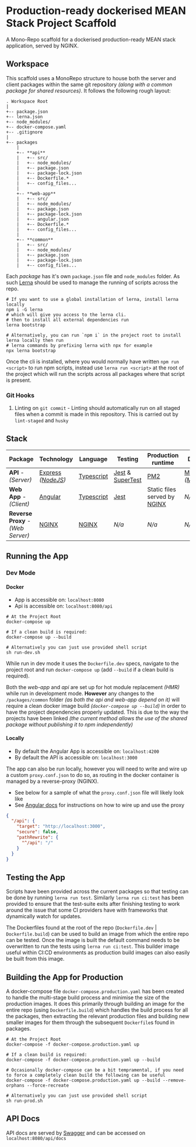 # Production-ready dockerised MEAN Stack Project Scaffold

A Mono-Repo scaffold for a dockerised production-ready MEAN stack application, served by NGINX.

## Workspace
This scaffold uses a MonoRepo structure to house both the server and client packages within the same git repository _(along with a common package for shared resources)_. It follows the following rough layout:

```
. Workspace Root
|
+-- package.json
+-- lerna.json
+-- node_modules/
+-- docker-compose.yaml
+-- .gitignore
|
+-- packages
    |
    +-- **api**
    |   +-- src/
    |   +-- node_modules/
    |   +-- package.json
    |   +-- package-lock.json
    |   +-- Dockerfile.*
    |   +-- config_files...
    |
    +-- **web-app**
    |   +-- src/
    |   +-- node_modules/
    |   +-- package.json
    |   +-- package-lock.json
    |   +-- angular.json
    |   +-- Dockerfile.*
    |   +-- config_files...
    |
    +-- **common**
    |   +-- src/
    |   +-- node_modules/
    |   +-- package.json
    |   +-- package-lock.json
    |   +-- config_files...
``` 

Each _package_ has it's own `package.json` file and `node_modules` folder. As such [Lerna](https://lerna.js.org/) should be used to manage the running of scripts across the repo.
```shell script
# If you want to use a global installation of lerna, install lerna locally
npm i -G lerna
# which will give you access to the lerna cli.
# then to install all external dependencies run
lerna bootstrap

# Alternatively, you can run `npm i` in the project root to install lerna locally then run
# lerna commands by prefixing lerna with npx for example
npx lerna bootstrap
```

Once the cli is installed, where you would normally have written `npm run <script>` to run npm scripts, instead use `lerna run <script>` at the root of the project which will run the scripts across all packages where that script is present.

### Git Hooks
1. Linting on `git commit` - Linting should automatically run on all staged files when a commit is made in this repository. This is carried out by `lint-staged` and `husky`
    
## Stack
|**Package**|**Technology**|**Language**| **Testing** |**Production runtime**|**Database** |
|---|---|---|---|---|---|
|**API** - _(Server)_|[Express](https://expressjs.com/) _([NodeJS](https://nodejs.org/en/))_|[Typescript](https://www.typescriptlang.org/)|[Jest](https://jestjs.io/) & [SuperTest](https://github.com/visionmedia/supertest#readme)|[PM2](https://pm2.keymetrics.io)|[MongoDB](https://www.mongodb.com/) _([Mongoose](https://mongoosejs.com/))_|
|**Web App** - _(Client)_|[Angular](https://angular.io/)|[Typescript](https://www.typescriptlang.org/)|[Jest](https://jestjs.io/)|Static files served by [NGINX](https://www.nginx.com/)|_N/a_|
|**Reverse Proxy** - _(Web Server)_|[NGINX](https://www.nginx.com/)|[NGINX](https://www.nginx.com/)|_N/a_|_N/a_|_N/a_|

## Running the App

### Dev Mode

#### Docker 

- App is accessible on: `localhost:8080`
- Api is accessible on: `localhost:8080/api`

```shell script
# At the Project Root
docker-compose up

# If a clean build is required:
docker-compose up --build

# Alternatively you can just use provided shell script
sh run-dev.sh
```

While run in dev mode it uses the `Dockerfile.dev` specs, navigate to the project root and run `docker-compose up` (add `--build` if a clean build is required). 

Both the _web-app_ and _api_ are set up for hot module replacement _(HMR)_ while run in development mode. **However** any changes to the `/packages/common` folder _(as both the api and web-app depend on it)_ will require a clean docker image build _(`docker-compose up --build`)_ in order to have the project dependencies properly updated. This is due to the way the projects have been linked _(the current method allows the use of the shared package without publishing it to npm independently)_

#### Locally

- By default the Angular App is accessible on: `localhost:4200`
- By default the API is accessible on: `localhost:3000`

The app can also be run locally, however you will need to write and wire up a custom `proxy.conf.json` to do so, as routing in the docker container is managed by a reverse-proxy (NGINX).
- See below for a sample of what the `proxy.conf.json` file will likely look like
- See [Angular docs](https://angular.io/guide/build#proxying-to-a-backend-server) for instructions on how to wire up and use the proxy

```json
{
  "/api": {
    "target": "http://localhost:3000",
    "secure": false,
    "pathRewrite": {
      "^/api": "/"
    }
  }
}
```

## Testing the App

Scripts have been provided across the current packages so that testing can be done by running `lerna run test`. Similarly `lerna run ci:test` has been provided to ensure that the test-suite exits after finishing testing to work around the issue that some CI providers have with frameworks that dynamically watch for updates.

The Dockerfiles found at the root of the repo (`Dockerfile.dev` | `Dockerfile.build`) can be used to build an image from which the entire repo can be tested. Once the image is built the default command needs to be overwritten to run the tests using `lerna run ci:test`. This builder image useful within CI:CD environments as production build images can also easily be built from this image. 

## Building the App for Production

A docker-compose file `docker-compose.production.yaml` has been created to handle the multi-stage build process and minimise the size of the production images. It does this primarily through building an image for the entire repo (using `Dockerfile.build`) which handles the build process for all the packages, then extracting the relevant production files and building new smaller images for them through the subsequent `Dockerfile`s found in packages.

```shell script
# At the Project Root
docker-compose -f docker-compose.production.yaml up

# If a clean build is required:
docker-compose -f docker-compose.production.yaml up --build

# Occasionally docker-compose can be a bit tempramental, if you need to force a completely clean build the following can be useful
docker-compose -f docker-compose.production.yaml up --build --remove-orphans --force-recreate

# Alternatively you can just use provided shell script
sh run-prod.sh
```

## API Docs

API docs are served by [Swagger](https://swagger.io) and can be accessed on `localhost:8080/api/docs`